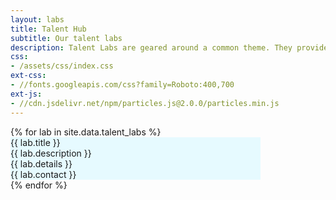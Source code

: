 ```yaml
---
layout: labs
title: Talent Hub
subtitle: Our talent labs
description: Talent Labs are geared around a common theme. They provide structure for internships and short-term projects between companies and students supervised by DiSC researchers. Talent Labs also organize cross-fertilization events for knowledge sharing.
css:
- /assets/css/index.css
ext-css:
- //fonts.googleapis.com/css?family=Roboto:400,700
ext-js:
- //cdn.jsdelivr.net/npm/particles.js@2.0.0/particles.min.js
---
```


<div id="portfolio-out" class="page-section grey-section">
  <div id="portfolio">
    <div id="shinyapps-big"> 
      {% for lab in site.data.talent_labs %}
	    <div class="shinyapp" style="cursor: pointer; width:25rem; background-color:#e6faff;" onclick="window.location='{{ lab.url }}'">
            <center><img class="appimg" src="{{ site.url }}/assets/img/lab-screenshots/{{ lab.img }}" style="width: {{ lab.img-width }}; color:#e6faff; filter: opacity(0.7) ;" alt="" /></center>
            <div class="apptitle">{{ lab.title }}</div>
            <div class="appdesc">{{ lab.description }}</div>
            <div class="appdesc">{{ lab.details }}</div>
            <div class="appdesc">{{ lab.contact }}</div>
        </div>
	  {% endfor %}
    </div>
  </div>
</div>

